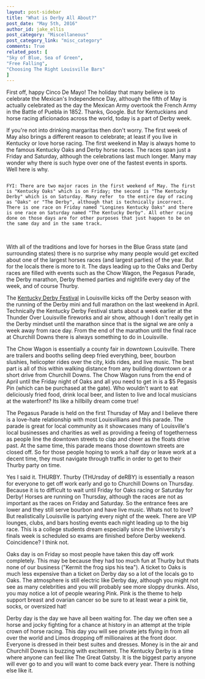 ```yaml
---
layout: post-sidebar
title: "What is Derby All About?"
post_date: "May 5th, 2016"
author_id: jake_ellis
post_category: "Miscellaneous"
post_category_link: "misc_category"
comments: True
related_post: [
"Sky of Blue, Sea of Green",
"Free Falling",
"Choosing The Right Louisville Bars"
]
---
```


<p>
First off, happy Cinco De Mayo! The holiday that many believe is to celebrate the Mexican's Independence Day, although the fifth of May is actually celebrated as the day the Mexican Army overtook the French Army in the Battle of Puebla in 1852. Thanks, Google. But for Kentuckians and horse racing aficionados across the world, today is a part of Derby week. <!--endpreview-->
</p>

<p>
If you're not into drinking margaritas then don't worry. The first week of May also brings a different reason to celebrate; at least if you live in Kentucky or love horse racing. The first weekend in May is always home to the famous Kentucky Oaks and Derby horse races. The races span just a Friday and Saturday, although the celebrations last much longer. Many may wonder why there is such hype over one of the fastest events in sports. Well here is why. 
</p>

<p><pre><code>
FYI: There are two major races in the first weekend of May. The first is "Kentucky Oaks" which is on Friday; the second is "The Kentucky Derby" which is on Saturday. Many refer  to the entire day of racing as "Oaks" or "The Derby", although that is technically incorrect. There is one race on Friday named "Longines Kentucky Oaks" and there is one race on Saturday named "The Kentucky Derby". All other racing done on those days are for other purposes that just happen to be on the same day and in the same track.
</code></pre></p>
<br>

<p>
With all of the traditions and love for horses in the Blue Grass state (and surrounding states) there is no surprise why many people would get excited about one of the largest horses races (and largest parties) of the year. But for the locals there is more to it. The days leading up to the Oaks and Derby races are filled with events such as the Chow Wagon, the Pegasus Parade, the Derby marathon, Derby themed parties and nightlife every day of the week, and of course Thurby.
</p>

<p>
The <a href="http://kdf.org/">Kentucky Derby Festival</a> in Louisville kicks off the Derby season with the running of the Derby mini and full marathon on the last weekend in April. Technically the Kentucky Derby Festival starts about a week earlier at the Thunder Over Louisville fireworks and air show, although I don't really get in the Derby mindset until the marathon since that is the signal we are only a week away from race day. From the end of the marathon until the final race at Churchill Downs there is always something to do in Louisville.
</p>

<p>
The Chow Wagon is essentially a county fair in downtown Louisville. There are trailers and booths selling deep fried everything, beer, bourbon slushies, helicopter rides over the city, kids rides, and live music. The best part is all of this within walking distance from any building downtown or a short drive from Churchill Downs. The Chow Wagon runs from the end of April until the Friday night of Oaks and all you need to get in is a $5 Pegasis Pin (which can be purchased at the gate). Who wouldn't want to eat deliciously fried food, drink local beer, and listen to live and local musicians at the waterfront? Its like a hillbilly dream come true!
</p>

<p>
The Pegasus Parade is held on the first Thursday of May and I believe there is a love-hate relationship with most Louisvillians and this parade. The parade is great for local community as it showcases many of Louisville's local businesses and charities as well as providing a feeing of togetherness as people line the downtown streets to clap and cheer as the floats drive past. At the same time, this parade means those downtown streets are closed off. So for those people hoping to work a half day or leave work at a decent time, they must navigate through traffic in order to get to their Thurby party on time. 
</p>

<p>
Yes I said it. THURBY. Thurby (THUrsday of deRBY) is essentially a reason for everyone to get off work early and go to Churchill Downs on Thursday. Because it is to difficult to wait until Friday for Oaks racing or Saturday for Derby! Horses are running on Thursday, although the races are not as important as the races on Friday and Saturday. So the entrance fees are lower and they still serve bourbon and have live music. Whats not to love? But realistically Louisville is partying every night of the week. There are VIP lounges, clubs, and bars hosting events each night leading up to the big race. This is a college students dream especially since the University's finals week is scheduled so exams are finished before Derby weekend. Coincidence? I think not.
</p>

<p>
Oaks day is on Friday so most people have taken this day off work completely. This may be because they had too much fun at Thurby but thats none of our business ("Kermit the frog sips his tea"). A ticket to Oaks is much less expensive than a ticket on Derby day so a lot of the locals go to Oaks. The atmosphere is still electric like Derby day, although you might not see as many celebrities and you will probably see more sloppy drunks. Also, you may notice a lot of people wearing Pink. Pink is the theme to help support breast and ovarian cancer so be sure to at least wear a pink tie, socks, or oversized hat!
</p>

<p>
Derby day is the day we have all been waiting for. The day we often see a horse and jocky fighting for a chance at history in an attempt at the triple crown of horse racing. This day you will see private jets flying in from all over the world and Limos dropping off millionaires at the front door. Everyone is dressed in their best suites and dresses. Money is in the air and Churchill Downs is buzzing with excitement. The Kentucky Derby is a time where anyone can feel like The Great Gatsby. It is the biggest party anyone will ever go to and you will want to come back every year. There is nothing else like it.
</p>


